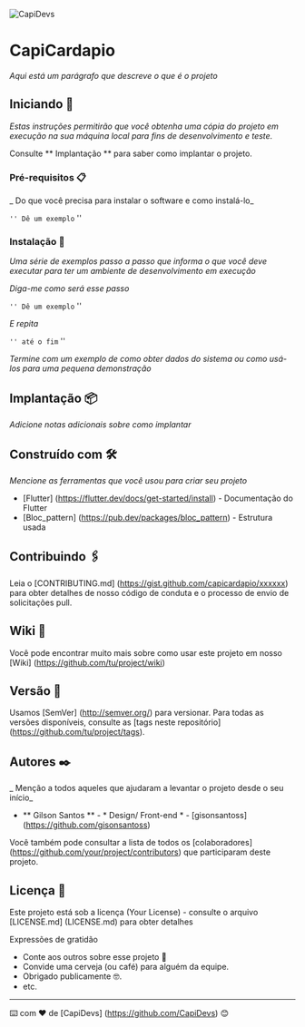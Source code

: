 ![CapiDevs](https://github.com/brunomond/CapiCardapio/blob/master/images/brand_devs.png)
 
# CapiCardapio

_Aqui está um parágrafo que descreve o que é o projeto_

## Iniciando 🚀

_Estas instruções permitirão que você obtenha uma cópia do projeto em execução na sua máquina local para fins de desenvolvimento e teste._

Consulte ** Implantação ** para saber como implantar o projeto.


### Pré-requisitos 📋

_ Do que você precisa para instalar o software e como instalá-lo_

`` ''
Dê um exemplo
`` ''

### Instalação 🔧

_Uma série de exemplos passo a passo que informa o que você deve executar para ter um ambiente de desenvolvimento em execução_

_Diga-me como será esse passo_

`` ''
Dê um exemplo
`` ''

_E repita_

`` ''
até o fim
`` ''

_Termine com um exemplo de como obter dados do sistema ou como usá-los para uma pequena demonstração_


## Implantação 📦

_Adicione notas adicionais sobre como implantar_

## Construído com 🛠️

_Mencione as ferramentas que você usou para criar seu projeto_

* [Flutter] (https://flutter.dev/docs/get-started/install) - Documentação do Flutter
* [Bloc_pattern] (https://pub.dev/packages/bloc_pattern) - Estrutura usada

## Contribuindo 🖇️

Leia o [CONTRIBUTING.md] (https://gist.github.com/capicardapio/xxxxxx) para obter detalhes de nosso código de conduta e o processo de envio de solicitações pull.

## Wiki 📖

Você pode encontrar muito mais sobre como usar este projeto em nosso [Wiki] (https://github.com/tu/project/wiki)

## Versão 📌

Usamos [SemVer] (http://semver.org/) para versionar. Para todas as versões disponíveis, consulte as [tags neste repositório] (https://github.com/tu/project/tags).

## Autores ✒️

_ Menção a todos aqueles que ajudaram a levantar o projeto desde o seu início_

* ** Gilson Santos ** - * Design/ Front-end * - [gisonsantoss] (https://github.com/gisonsantoss)

Você também pode consultar a lista de todos os [colaboradores] (https://github.com/your/project/contributors) que participaram deste projeto. 

## Licença 📄

Este projeto está sob a licença (Your License) - consulte o arquivo [LICENSE.md] (LICENSE.md) para obter detalhes

Expressões de gratidão

* Conte aos outros sobre esse projeto 📢
* Convide uma cerveja (ou café) para alguém da equipe. 
* Obrigado publicamente 🤓.
* etc.



---
⌨️ com ❤️ de [CapiDevs] (https://github.com/CapiDevs) 😊
